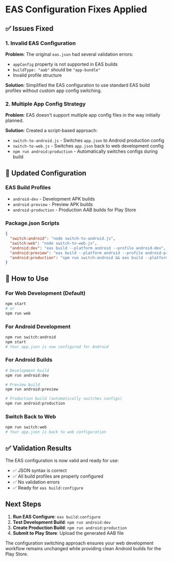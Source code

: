 # EAS Configuration Fixes Applied

## ✅ Issues Fixed

### 1. Invalid EAS Configuration
**Problem**: The original `eas.json` had several validation errors:
- `appConfig` property is not supported in EAS builds
- `buildType: "aab"` should be `"app-bundle"`
- Invalid profile structure

**Solution**: Simplified the EAS configuration to use standard EAS build profiles without custom app config switching.

### 2. Multiple App Config Strategy
**Problem**: EAS doesn't support multiple app config files in the way initially planned.

**Solution**: Created a script-based approach:
- `switch-to-android.js` - Switches `app.json` to Android production config
- `switch-to-web.js` - Switches `app.json` back to web development config
- `npm run android:production` - Automatically switches configs during build

## 🔧 Updated Configuration

### EAS Build Profiles
- `android-dev` - Development APK builds
- `android-preview` - Preview APK builds  
- `android-production` - Production AAB builds for Play Store

### Package.json Scripts
```json
{
  "switch:android": "node switch-to-android.js",
  "switch:web": "node switch-to-web.js", 
  "android:dev": "eas build --platform android --profile android-dev",
  "android:preview": "eas build --platform android --profile android-preview",
  "android:production": "npm run switch:android && eas build --platform android --profile android-production && npm run switch:web"
}
```

## 🚀 How to Use

### For Web Development (Default)
```bash
npm start
# or
npm run web
```

### For Android Development
```bash
npm run switch:android
npm start
# Your app.json is now configured for Android
```

### For Android Builds
```bash
# Development build
npm run android:dev

# Preview build  
npm run android:preview

# Production build (automatically switches configs)
npm run android:production
```

### Switch Back to Web
```bash
npm run switch:web
# Your app.json is back to web configuration
```

## ✅ Validation Results

The EAS configuration is now valid and ready for use:
- ✅ JSON syntax is correct
- ✅ All build profiles are properly configured
- ✅ No validation errors
- ✅ Ready for `eas build:configure`

## Next Steps

1. **Run EAS Configure**: `eas build:configure`
2. **Test Development Build**: `npm run android:dev`
3. **Create Production Build**: `npm run android:production`
4. **Submit to Play Store**: Upload the generated AAB file

The configuration switching approach ensures your web development workflow remains unchanged while providing clean Android builds for the Play Store.
